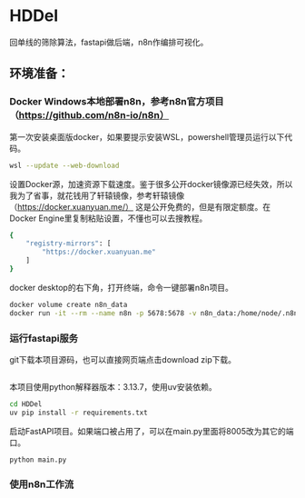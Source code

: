 # HDDel

回单线的筛除算法，fastapi做后端，n8n作编排可视化。

## 环境准备：

### Docker Windows本地部署n8n，参考n8n官方项目（https://github.com/n8n-io/n8n）

第一次安装桌面版docker，如果要提示安装WSL，powershell管理员运行以下代码。
```bash
wsl --update --web-download
```

设置Docker源，加速资源下载速度。鉴于很多公开docker镜像源已经失效，所以我为了省事，就花钱用了轩辕镜像，参考轩辕镜像（https://docker.xuanyuan.me/）
这是公开免费的，但是有限定额度。在Docker Engine里复制粘贴设置，不懂也可以去搜教程。
```bash
{
    "registry-mirrors": [
        "https://docker.xuanyuan.me"
    ]
}
```

docker desktop的右下角，打开终端，命令一键部署n8n项目。
```bash
docker volume create n8n_data
docker run -it --rm --name n8n -p 5678:5678 -v n8n_data:/home/node/.n8n n8nio/n8n
```

### 运行fastapi服务

git下载本项目源码，也可以直接网页端点击download zip下载。
```bash

```

本项目使用python解释器版本：3.13.7，使用uv安装依赖。
```bash
cd HDDel
uv pip install -r requirements.txt
```

启动FastAPI项目。如果端口被占用了，可以在main.py里面将8005改为其它的端口。
```bash
python main.py
```

### 使用n8n工作流








